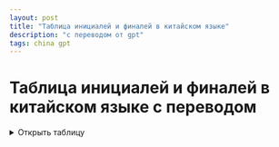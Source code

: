 ```yaml
---
layout: post
title: "Таблица инициалей и финалей в китайском языке"
description: "с переводом от gpt"
tags: china gpt
---
```


# Таблица инициалей и финалей в китайском языке с переводом
<details>
<summary>Открыть таблицу</summary>
| Инициаль + Финаль | 1-й тон              | 2-й тон             | 3-й тон             | 4-й тон            | Перевод                              |
|-------------------|----------------------|---------------------|---------------------|--------------------|--------------------------------------|
| a                 | 啊 (ā) — междометие  | 阿 (á) — восклицание  | 阿 (ǎ) — местоимение | 啊 (à) — удивление | междометие, восклицание, местоимение, удивление |
| ai                | 哀 (āi) — скорбь     | 挨 (ái) — терпеть    | 矮 (ǎi) — низкий     | 爱 (ài) — любовь   | скорбь, терпеть, низкий, любовь      |
| an                | 安 (ān) — спокойствие | 俺 (ǎn) — я (разг.)  | 岸 (àn) — берег      | 暗 (àn) — тёмный   | спокойствие, я (разг.), берег, тёмный |
| ang               | 肮 (āng) — грязный   | 昂 (áng) — возвышаться | -                   | 盎 (àng) — изобилие | грязный, возвышаться, изобилие       |
| ao                | 凹 (āo) — вогнутый   | 熬 (áo) — терпеть    | -                   | 傲 (ào) — гордый   | вогнутый, терпеть, гордый            |
| ba                | 八 (bā) — восемь     | 拔 (bá) — вытаскивать | 把 (bǎ) — держать    | 爸 (bà) — папа     | восемь, вытаскивать, держать, папа   |
| bai               | 白 (bái) — белый     | 百 (bǎi) — сто        | 摆 (bǎi) — расставлять | 败 (bài) — проигрывать | белый, сто, расставлять, проигрывать |
| ban               | 班 (bān) — класс     | 板 (bǎn) — доска      | 半 (bàn) — половина  | -                  | класс, доска, половина               |
| bang              | 帮 (bāng) — помогать | 棒 (bàng) — палка     | 傍 (bàng) — рядом    | -                  | помогать, палка, рядом               |
| bao               | 包 (bāo) — сумка     | 抱 (bào) — обнимать   | 保 (bǎo) — защищать  | 暴 (bào) — насилие | сумка, обнимать, защищать, насилие   |
| bei               | 北 (běi) — север     | 被 (bèi) — одеяло     | 备 (bèi) — подготовить | 杯 (bēi) — стакан | север, одеяло, подготовить, стакан   |
| ben               | 本 (běn) — основа    | 奔 (bēn) — бежать     | 笨 (bèn) — глупый    | -                  | основа, бежать, глупый               |
| beng              | 崩 (bēng) — разваливаться | 甭 (bèng) — не надо | 蹦 (bèng) — прыгать | -                  | разваливаться, не надо, прыгать      |
| bi                | 必 (bì) — необходимо | 鼻 (bí) — нос         | 比 (bǐ) — сравнивать | 避 (bì) — избегать | необходимо, нос, сравнивать, избегать |
| bian              | 边 (biān) — край     | 变 (biàn) — изменять  | 编 (biān) — составлять | 扁 (biǎn) — плоский | край, изменять, составлять, плоский  |
| biao              | 表 (biǎo) — таблица  | 标 (biāo) — знак      | 表 (biǎo) — показывать | -                  | таблица, знак, показывать            |
| bie               | 别 (bié) — другой    | 憋 (biē) — сдерживать | -                   | -                  | другой, сдерживать                   |
| bin               | 宾 (bīn) — гость     | 冰 (bīng) — лёд       | -                   | -                  | гость, лёд                           |
| bing              | 冰 (bīng) — лёд      | 病 (bìng) — болезнь   | 并 (bìng) — вместе   | -                  | лёд, болезнь, вместе                 |
| bo                | 波 (bō) — волна      | 博 (bó) — широкий     | 拨 (bō) — набирать номер | 薄 (báo) — тонкий | волна, широкий, набирать номер, тонкий |
| bu                | 不 (bù) — нет        | 布 (bù) — ткань       | 步 (bù) — шаг        | 捕 (bǔ) — ловить   | нет, ткань, шаг, ловить              |
| ca                | 擦 (cā) — тереть     | -                   | -                   | -                  | тереть                               |
| cai               | 才 (cái) — талант    | 财 (cái) — деньги     | 菜 (cài) — овощи     | 采 (cǎi) — собирать | талант, деньги, овощи, собирать      |
| can               | 参 (cān) — участвовать | 惨 (cǎn) — ужасный   | -                   | -                  | участвовать, ужасный                 |
| cang              | 仓 (cāng) — склад    | 藏 (cáng) — прятать   | -                   | -                  | склад, прятать                       |
| cao               | 草 (cǎo) — трава     | 操 (cāo) — упражняться | 嘈 (cáo) — шум       | -                  | трава, упражняться, шум              |
| ce                | 册 (cè) — книга      | 测 (cè) — измерять    | -                   | -                  | книга, измерять                      |
| cen               | -                    | -                   | -                   | -                  | -                                    |
| ceng              | 层 (céng) — этаж     | -                   | -                   | -                  | этаж                                 |
| cha               | 茶 (chá) — чай       | 插 (chā) — вставлять  | 差 (chā) — плохой    | 叉 (chā) — вилка   | чай, вставлять, плохой, вилка        |
| chai              | 拆 (chāi) — разбирать | 柴 (chái) — дрова    | -                   | -                  | разбирать, дрова                     |
| chan              | 产 (chǎn) — рожать   | 缠 (chán) — запутывать | 馋 (chán) — жадный   | 颤 (chàn) — дрожать | рожать, запутывать, жадный, дрожать  |
| chang             | 长 (cháng) — длинный | 常 (cháng) — частый   | 场 (chǎng) — место   | 唱 (chàng) — петь   | длинный, частый, место, петь         |
| chao              | 超 (chāo) — превосходить | 吵 (chǎo) — шуметь | 朝 (cháo) — утро     | -                  | превосходить, шуметь, утро           |
| che               | 车 (chē) — машина    | 撤 (chè) — убирать    | -                   | -                  | машина, убирать                      |
| chen              | 陈 (chén) — фамилия  | 趁 (chèn) — использовать | 沉 (chén) — погружаться | -                  | фамилия, использовать, погружаться   |
| cheng             | 成 (chéng) — становиться | 称 (chēng) — взвешивать | 诚 (chéng) — честный | 城 (chéng) — город | становиться, взвешивать, честный, город |
| chi               | 吃 (chī) — есть      | 持 (chí) — держать    | 尺 (chǐ) — линейка   | 赤 (chì) — красный  | есть, держать, линейка, красный      |
| chong             | 虫 (chóng) — насекомое | 冲 (chōng) — атаковать | 宠 (chǒng) — баловать | -                  | насекомое, атаковать, баловать       |
| chou              | 丑 (chǒu) — уродливый | 抽 (chōu) — вытаскивать | 愁 (chóu) — грусть   | 臭 (chòu) — вонючий | уродливый, вытаскивать, грусть, вонючий |
| chu               | 出 (chū) — выходить  | 初 (chū) — начало     | 处 (chǔ) — место     | 触 (chù) — касаться | выходить, начало, место, касаться    |
| chuan             | 穿 (chuān) — носить  | 船 (chuán) — лодка    | 串 (chuàn) — связка  | 喘 (chuǎn) — задыхаться | носить, лодка, связка, задыхаться |
| chuang            | 床 (chuáng) — кровать | 窗 (chuāng) — окно    | 闯 (chuǎng) — врываться | 创 (chuàng) — создавать | кровать, окно, врываться, создавать |
| chun              | 春 (chūn) — весна    | 纯 (chún) — чистый    | 蠢 (chǔn) — глупый   | -                  | весна, чистый, глупый               |
| chuo              | 戳 (chuō) — колоть   | -                   | -                   | -                  | колоть                               |
| ci                | 词 (cí) — слово      | 此 (cǐ) — это       | 次 (cì) — следующий | -                  | слово, это, следующий                |
| cong              | 从 (cóng) — следовать | 丛 (cóng) — густой   | 聪 (cōng) — умный   | -                  | следовать, густой, умный             |
| cou               | 凑 (còu) — собирать  | -                   | -                   | -                  | собирать                             |
| cu                | 粗 (cū) — грубый     | -                   | 促 (cù) — торопить  | -                  | грубый, торопить                     |
| cuan              | 窜 (cuàn) — убегать  | -                   | -                   | -                  | убегать                              |
| cui               | 催 (cuī) — торопить  | 脆 (cuì) — хрупкий   | -                   | -                  | торопить, хрупкий                    |
| cun               | 村 (cūn) — деревня   | 存 (cún) — существовать | -                 | -                  | деревня, существовать               |
| cuo               | 错 (cuò) — ошибка    | 措 (cuò) — мера      | -                   | -                  | ошибка, мера                        |
| da                | 大 (dà) — большой    | 达 (dá) — достигать  | 打 (dǎ) — бить      | -                  | большой, достигать, бить             |
| dai               | 代 (dài) — замещать  | 带 (dài) — носить    | 待 (dāi) — ждать    | -                  | замещать, носить, ждать              |
| dan               | 单 (dān) — один      | 但 (dàn) — но        | 胆 (dǎn) — смелость | -                  | один, но, смелость                   |
| dang              | 当 (dāng) — быть     | 党 (dǎng) — партия   | 挡 (dǎng) — преграждать | -                  | быть, партия, преграждать            |
| dao               | 到 (dào) — прибывать | 倒 (dǎo) — падать    | 道 (dào) — путь     | -                  | прибывать, падать, путь              |
| de                | 得 (dé) — получать   | 的 (de) — притяж. частица | 地 (dì) — земля   | -                  | получать, притяж. частица, земля     |
| dei               | 得 (děi) — должен    | -                   | -                   | -                  | должен                               |
| deng              | 灯 (dēng) — лампа    | 等 (děng) — ждать    | 登 (dēng) — взбираться | -                  | лампа, ждать, взбираться             |
| di                | 地 (dì) — земля      | 第 (dì) — первый     | 底 (dǐ) — основа    | -                  | земля, первый, основа                |
| diao              | 掉 (diào) — падать   | 钓 (diào) — рыбачить | 吊 (diào) — висеть  | -                  | падать, рыбачить, висеть             |
| die               | 跌 (diē) — падать    | 叠 (dié) — складывать | -                   | -                  | падать, складывать                   |
| ding              | 钉 (dīng) — гвоздь   | 订 (dìng) — заказывать | 顶 (dǐng) — вершина  | -                  | гвоздь, заказывать, вершина          |
| dong              | 冬 (dōng) — зима     | 动 (dòng) — двигаться | 洞 (dòng) — пещера  | -                  | зима, двигаться, пещера              |
| dou               | 斗 (dòu) — бороться  | 豆 (dòu) — бобы      | 都 (dōu) — все      | -                  | бороться, бобы, все                  |
| du                | 读 (dú) — читать     | 毒 (dú) — яд         | 堵 (dǔ) — блокировать | -                  | читать, яд, блокировать              |
| duan              | 端 (duān) — конец    | 短 (duǎn) — короткий  | -                   | -                  | конец, короткий                     |
| dui               | 对 (duì) — правильный | 队 (duì) — команда   | 堆 (duī) — куча     | -                  | правильный, команда, куча            |
| dun               | 顿 (dùn) — пауза     | 盾 (dùn) — щит        | -                   | -                  | пауза, щит                          |
| duo               | 多 (duō) — много     | 躲 (duǒ) — прятаться  | 夺 (duó) — захватывать | -                  | много, прятаться, захватывать        |
| e                 | 饿 (è) — голод       | 恶 (è) — зло          | 鹅 (é) — гусь        | -                  | голод, зло, гусь                     |
| en                | 恩 (ēn) — благодарность | -                  | -                   | -                  | благодарность                       |
| er                | 耳 (ěr) — ухо        | 儿 (ér) — ребенок     | 二 (èr) — два        | -                  | ухо, ребенок, два                   |
| fa                | 发 (fā) — отправлять | 法 (fǎ) — закон       | 罚 (fá) — штрафовать | -                  | отправлять, закон, штрафовать        |
| fan               | 饭 (fàn) — еда       | 反 (fǎn) — против      | 凡 (fán) — обычный   | 翻 (fān) — переворачивать | еда, против, обычный, переворачивать |
| fang              | 放 (fàng) — отпускать | 房 (fáng) — дом       | 防 (fáng) — защищать | -                  | отпускать, дом, защищать             |
| fei               | 飞 (fēi) — летать     | 非 (fēi) — отрицание  | 肥 (féi) — жирный   | 费 (fèi) — расход  | летать, отрицание, жирный, расход    |
| fen               | 分 (fēn) — разделять  | 粉 (fěn) — порошок    | 愤 (fèn) — гнев      | 纷 (fēn) — смешивать | разделять, порошок, гнев, смешивать  |
| feng              | 风 (fēng) — ветер     | 丰 (fēng) — богатый    | 凤 (fèng) — феникс   | 逢 (féng) — встречать | ветер, богатый, феникс, встречать    |
| fo                | 佛 (fó) — Будда      | -                    | -                   | -                   | Будда                               |
| fou               | 否 (fǒu) — отрицание  | -                    | -                   | -                   | отрицание                           |
| fu                | 夫 (fū) — мужчина    | 福 (fú) — счастье      | 服 (fú) — одежда     | 复 (fù) — возвращаться | мужчина, счастье, одежда, возвращаться |
| gai               | 该 (gāi) — должен    | 改 (gǎi) — изменять    | 盖 (gài) — крыша     | -                   | должен, изменять, крыша             |
| gan               | 干 (gān) — сухой     | 甘 (gān) — сладкий     | 感 (gǎn) — чувствовать | 赶 (gǎn) — торопиться | сухой, сладкий, чувствовать, торопиться |
| gang              | 刚 (gāng) — только    | 港 (gǎng) — гавань     | -                   | 钢 (gāng) — сталь     | только, гавань, сталь               |
| gao               | 高 (gāo) — высокий    | 告 (gào) — сообщать    | 搞 (gǎo) — заниматься | -                   | высокий, сообщать, заниматься       |
| ge                | 哥 (gē) — брат        | 个 (gè) — единица      | 各 (gè) — каждый     | 歌 (gē) — песня       | брат, единица, каждый, песня        |
| gei               | 给 (gěi) — давать     | -                    | -                   | -                   | давать                              |
| gen               | 根 (gēn) — корень     | 跟 (gēn) — следовать   | -                   | -                   | корень, следовать                   |
| geng              | 更 (gēng) — ещё       | 更 (gèng) — больше     | 耕 (gēng) — пахать   | -                   | ещё, больше, пахать                 |
| gong              | 工 (gōng) — работа    | 公 (gōng) — общественный | 功 (gōng) — заслуга  | 供 (gòng) — предлагать | работа, общественный, заслуга, предлагать |
| gou               | 狗 (gǒu) — собака     | 够 (gòu) — достаточно  | -                   | -                   | собака, достаточно                  |
| gu                | 古 (gǔ) — древний     | 鼓 (gǔ) — барабан       | 故 (gù) — причина    | 股 (gǔ) — бедро       | древний, барабан, причина, бедро    |
| gua               | 挂 (guà) — вешать     | 刮 (guā) — скрести     | -                   | -                   | вешать, скрести                     |
| guai              | 怪 (guài) — странный  | 拐 (guǎi) — поворачивать | -                   | -                   | странный, поворачивать              |
| guan              | 关 (guān) — закрывать | 管 (guǎn) — управлять  | 观 (guān) — наблюдать | 官 (guān) — чиновник  | закрывать, управлять, наблюдать     |
| guang             | 光 (guāng) — свет     | 广 (guǎng) — широкий   | -                   | -                   | свет, широкий                       |
| gui               | 鬼 (guǐ) — призрак    | 贵 (guì) — дорогой     | 归 (guī) — возвращаться | -                   | призрак, дорогой, возвращаться      |
| guo               | 国 (guó) — страна     | 果 (guǒ) — фрукт       | 过 (guò) — проходить | 锅 (guō) — кастрюля   | страна, фрукт, проходить, кастрюля  |
| ha                | 哈 (hā) — смеяться    | -                   | -                   | -                  | смеяться                             |
| hai               | 海 (hǎi) — море       | 害 (hài) — вред      | 还 (hái) — ещё       | -                  | море, вред, ещё                      |
| han               | 汉 (hàn) — китайский  | 寒 (hán) — холодный   | 汗 (hàn) — пот        | 喊 (hǎn) — кричать   | китайский, холодный, пот, кричать    |
| hang              | 行 (háng) — линия     | 航 (háng) — плавать   | -                   | 杭 (háng) — Ханчжоу  | линия, плавать, Ханчжоу              |
| hao               | 好 (hǎo) — хороший    | 号 (hào) — номер      | 耗 (hào) — тратить    | -                  | хороший, номер, тратить              |
| he                | 和 (hé) — и           | 河 (hé) — река        | 合 (hé) — соединять   | 喝 (hē) — пить       | и, река, соединять, пить             |
| hei               | 黑 (hēi) — чёрный     | -                   | -                   | -                  | чёрный                               |
| hen               | 很 (hěn) — очень      | 恨 (hèn) — ненавидеть | -                   | -                  | очень, ненавидеть                    |
| heng              | 横 (héng) — горизонтальный | 恒 (héng) — постоянный | -               | -                  | горизонтальный, постоянный           |
| hong              | 红 (hóng) — красный   | 洪 (hóng) — наводнение | -                   | -                  | красный, наводнение                  |
| hou               | 后 (hòu) — после      | 猴 (hóu) — обезьяна    | 厚 (hòu) — толстый    | 喉 (hóu) — горло      | после, обезьяна, толстый, горло      |
| hu                | 胡 (hú) — чужеземец   | 虎 (hǔ) — тигр         | 互 (hù) — взаимный    | 户 (hù) — семья       | чужеземец, тигр, взаимный, семья     |
| hua               | 花 (huā) — цветок     | 画 (huà) — рисовать    | 划 (huà) — чертить    | 化 (huà) — изменяться | цветок, рисовать, чертить, изменяться |
| huai              | 坏 (huài) — плохой    | 怀 (huái) — держать     | -                   | -                  | плохой, держать                     |
| huan              | 欢 (huān) — радость   | 环 (huán) — кольцо      | 换 (huàn) — менять    | 患 (huàn) — страдать   | радость, кольцо, менять, страдать    |
| huang             | 黄 (huáng) — жёлтый   | 皇 (huáng) — император  | 慌 (huāng) — паника   | 荒 (huāng) — дикий     | жёлтый, император, паника, дикий     |
| hui               | 回 (huí) — возвращаться | 灰 (huī) — пепел      | 会 (huì) — встреча    | 汇 (huì) — объединять  | возвращаться, пепел, встреча, объединять |
| hun               | 混 (hùn) — смешивать   | 魂 (hún) — душа         | 浑 (hún) — грязный    | 婚 (hūn) — брак        | смешивать, душа, грязный, брак       |
| huo               | 火 (huǒ) — огонь      | 货 (huò) — товар        | 或 (huò) — или        | 祸 (huò) — беда        | огонь, товар, или, беда             |
| ji                | 机 (jī) — машина      | 集 (jí) — собирать      | 几 (jǐ) — сколько     | 记 (jì) — помнить      | машина, собирать, сколько, помнить   |
| jia               | 家 (jiā) — семья      | 假 (jiǎ) — ложный      | 加 (jiā) — добавлять   | 嫁 (jià) — выходить замуж | семья, ложный, добавлять, выходить замуж |
| jian              | 见 (jiàn) — видеть    | 间 (jiān) — между      | 减 (jiǎn) — уменьшать  | 剑 (jiàn) — меч         | видеть, между, уменьшать, меч        |
| jiang             | 将 (jiāng) — будущий  | 讲 (jiǎng) — говорить  | 降 (jiàng) — снижаться | 江 (jiāng) — река      | будущий, говорить, снижаться, река   |
| jiao              | 叫 (jiào) — кричать   | 脚 (jiǎo) — нога       | 角 (jiǎo) — угол      | 教 (jiào) — учить      | кричать, нога, угол, учить           |
| jie               | 接 (jiē) — получать   | 解 (jiě) — решать      | 借 (jiè) — одалживать | 节 (jié) — праздник    | получать, решать, одалживать, праздник |
| jin               | 今 (jīn) — сегодня    | 进 (jìn) — входить     | 紧 (jǐn) — тесный     | 金 (jīn) — золото       | сегодня, входить, тесный, золото     |
| jing              | 京 (jīng) — столица   | 精 (jīng) — сущность   | 景 (jǐng) — вид       | 经 (jīng) — проходить  | столица, сущность, вид, проходить    |
| jiu               | 九 (jiǔ) — девять     | 酒 (jiǔ) — алкоголь    | 久 (jiǔ) — долго      | 救 (jiù) — спасать      | девять, алкоголь, долго, спасать     |
| ju                | 局 (jú) — бюро        | 举 (jǔ) — поднимать    | 巨 (jù) — огромный    | 句 (jù) — предложение   | бюро, поднимать, огромный, предложение |
| juan              | 卷 (juǎn) — свиток    | 捐 (juān) — жертвовать | -                   | -                  | свиток, жертвовать                  |
| jue               | 觉 (jué) — чувствовать | 决 (jué) — решать      | 绝 (jué) — прерывать  | 掘 (jué) — копать       | чувствовать, решать, прерывать, копать |
| jun               | 军 (jūn) — армия      | 均 (jūn) — равный      | 俊 (jùn) — красивый   | 君 (jūn) — правитель    | армия, равный, красивый, правитель  |
| ka                | 卡 (kǎ) — карта       | 咖 (kā) — кофе         | -                   | -                  | карта, кофе                        |
| kai               | 开 (kāi) — открывать  | 凯 (kǎi) — триумф      | -                   | -                  | открывать, триумф                   |
| kan               | 看 (kàn) — смотреть   | 砍 (kǎn) — рубить      | -                   | -                  | смотреть, рубить                    |
| kang              | 康 (kāng) — здоровье  | 抗 (kàng) — сопротивляться | -               | -                  | здоровье, сопротивляться            |
| kao               | 考 (kǎo) — экзамен    | 烤 (kǎo) — жарить      | -                   | -                  | экзамен, жарить                     |
| ke                | 科 (kē) — наука       | 可 (kě) — можно        | 渴 (kě) — жаждать     | 客 (kè) — гость        | наука, можно, жаждать, гость        |
| ken               | 肯 (kěn) — соглашаться | 恳 (kěn) — искренний   | -                   | -                  | соглашаться, искренний              |
| keng              | 坑 (kēng) — яма       | -                   | -                   | -                  | яма                                 |
| kong              | 空 (kōng) — пустота   | 控 (kòng) — контролировать | -               | -                  | пустота, контролировать             |
| kou               | 口 (kǒu) — рот        | 扣 (kòu) —扣           | -                   | -                  | рот,扣                               |
| ku                | 哭 (kū) — плакать     | 苦 (kǔ) — горький      | 库 (kù) — склад       | -                  | плакать, горький, склад             |
| kua               | 跨 (kuà) — пересекать | 夸 (kuā) — хвалить      | -                   | -                  | пересекать, хвалить                 |
| kuai              | 快 (kuài) — быстрый   | 块 (kuài) — кусок       | -                   | -                  | быстрый, кусок                      |
| kuan              | 宽 (kuān) — широкий   | -                   | -                   | -                  | широкий                             |
| kuang             | 狂 (kuáng) — бешеный  | 框 (kuàng) — рамка      | -                   | -                  | бешеный, рамка                      |
| kui               | 亏 (kuī) — терпеть убытки | 奎 (kuí) — звёздное созвездие | -             | -                  | терпеть убытки, звёздное созвездие  |
| kun               | 困 (kùn) — сонный     | 捆 (kǔn) — связывать    | -                   | -                  | сонный, связывать                   |
| kuo               | 扩 (kuò) — расширять  | -                   | -                   | -                  | расширять                           |
| la                | 拉 (lā) — тянуть     | 辣 (là) — острый     | -                   | -                  | тянуть, острый                       |
| lai               | 来 (lái) — приходить | -                   | -                   | -                  | приходить                            |
| lan               | 蓝 (lán) — синий     | 烂 (làn) — гнилой    | -                   | -                  | синий, гнилой                        |
| lang              | 浪 (làng) — волна    | -                   | -                   | -                  | волна                                |
| lao               | 老 (lǎo) — старый    | 牢 (láo) — тюрьма    | -                   | -                  | старый, тюрьма                       |
| le                | 乐 (lè) — радость    | -                   | -                   | -                  | радость                              |
| lei               | 雷 (léi) — гром      | 泪 (lèi) — слеза     | 累 (lèi) — усталость | -                  | гром, слеза, усталость               |
| leng              | 冷 (lěng) — холодный | -                   | -                   | -                  | холодный                             |
| li                | 力 (lì) — сила       | 里 (lǐ) — внутри     | 离 (lí) — уходить    | -                  | сила, внутри, уходить                |
| lian              | 连 (lián) — соединять| 脸 (liǎn) — лицо     | 联 (lián) — объединять| -                 | соединять, лицо, объединять          |
| liang             | 亮 (liàng) — светлый | 两 (liǎng) — два     | 良 (liáng) — хороший | -                  | светлый, два, хороший                |
| liao              | 聊 (liáo) — беседовать | 料 (liào) — материал | 疗 (liáo) — лечить  | -                  | беседовать, материал, лечить         |
| lie               | 烈 (liè) — жаркий    | -                   | -                   | -                  | жаркий                               |
| lin               | 林 (lín) — лес       | -                   | -                   | -                  | лес                                  |
| ling              | 令 (lìng) — приказ   | 灵 (líng) — дух      | 领 (lǐng) — вести    | -                  | приказ, дух, вести                   |
| liu               | 六 (liù) — шесть     | 留 (liú) — оставлять | 流 (liú) — течь      | -                  | шесть, оставлять, течь               |
| long              | 龙 (lóng) — дракон   | -                   | -                   | -                  | дракон                               |
| lou               | 楼 (lóu) — здание    | 漏 (lòu) — утекать   | -                   | -                  | здание, утекать                      |
| lu                | 路 (lù) — дорога     | 露 (lù) — показывать | 录 (lù) — записывать | -                  | дорога, показывать, записывать       |
| lv                | 绿 (lǜ) — зелёный    | 律 (lǜ) — закон      | -                   | -                  | зелёный, закон                       |
| ma                | 妈 (mā) — мама       | 麻 (má) — конопля    | 马 (mǎ) — лошадь     | 骂 (mà) — ругать   | мама, конопля, лошадь, ругать        |
| mai               | 买 (mǎi) — покупать  | 卖 (mài) — продавать | -                   | -                  | покупать, продавать                  |
| man               | 慢 (màn) — медленный | 满 (mǎn) — полный    | -                   | -                  | медленный, полный                    |
| mang              | 忙 (máng) — занятой  | -                   | -                   | -                  | занятой                              |
| mao               | 猫 (māo) — кошка     | 毛 (máo) — шерсть    | -                   | -                  | кошка, шерсть                        |
| me                | 什么 (shénme) — что | -                   | -                   | -                  | что                                  |
| mei               | 没 (méi) — нет       | 美 (měi) — красивый  | -                   | -                  | нет, красивый                        |
| men               | 门 (mén) — дверь     | 闷 (mēn) — душный    | -                   | -                  | дверь, душный                        |
| meng              | 梦 (mèng) — сон      | 猛 (měng) — свирепый | 盟 (méng) — союз     | -                  | сон, свирепый, союз                  |
| mi                | 米 (mǐ) — рис        | 迷 (mí) — теряться   | 密 (mì) — плотный    | -                  | рис, теряться, плотный               |
| mian              | 面 (miàn) — лицо     | 棉 (mián) — хлопок   | -                   | -                  | лицо, хлопок                        |
| miao              | 秒 (miǎo) — секунда  | 妙 (miào) — замечательный | -               | -                  | секунда, замечательный               |
| mie               | 灭 (miè) — уничтожать| -                   | -                   | -                  | уничтожать                           |
| min               | 民 (mín) — народ     | -                   | -                   | -                  | народ                                |
| ming              | 明 (míng) — светлый  | 名 (míng) — имя       | 命 (mìng) — судьба   | -                  | светлый, имя, судьба                 |
| mo                | 莫 (mò) — не надо    | 模 (mó) — модель     | -                   | -                  | не надо, модель                      |
| mou               | 某 (mǒu) — кто-то    | -                   | -                   | -                  | кто-то                               |
| mu                | 母 (mǔ) — мать       | 木 (mù) — дерево     | -                   | -                  | мать, дерево                         |
| na                | 拿 (ná) — брать      | 哪 (nǎ) — который    | -                   | -                  | брать, который                       |
| nai               | 奶 (nǎi) — молоко    | 耐 (nài) — терпеть   | -                   | -                  | молоко, терпеть                      |
| nan               | 男 (nán) — мужчина   | 难 (nán) — трудный   | -                   | -                  | мужчина, трудный                     |
| nang              | 囊 (náng) — мешок    | -                   | -                   | -                  | мешок                                |
| nao               | 脑 (nǎo) — мозг      | 闹 (nào) — шуметь    | -                   | -                  | мозг, шуметь                         |
| ne                | 呢 (ne) — частица    | -                   | -                   | -                  | частица                              |
| nei               | 内 (nèi) — внутри    | -                   | -                   | -                  | внутри                               |
| neng              | 能 (néng) — мочь     | -                   | -                   | -                  | мочь                                 |
| ni                | 你 (nǐ) — ты         | 尼 (ní) — монахиня   | -                   | -                  | ты, монахиня                         |
| nian              | 年 (nián) — год      | 念 (niàn) — помнить  | -                   | -                  | год, помнить                         |
| niang             | 娘 (niáng) — мать    | -                   | -                   | -                  | мать                                 |
| niao              | 鸟 (niǎo) — птица    | -                   | -                   | 尿 (niào) — моча   | птица, моча                          |
| nie               | 捏 (niē) — щипать    | -                   | -                   | -                  | щипать                               |
| nin               | 您 (nín) — вы        | -                   | -                   | -                  | вы                                   |
| ning              | 宁 (níng) — мир      | 凝 (níng) — замораживаться | -               | -                  | мир, замораживаться                  |
| niu               | 牛 (niú) — корова    | -                   | -                   | -                  | корова                               |
| nong              | 弄 (nòng) — делать   | 浓 (nóng) — густой   | -                   | -                  | делать, густой                       |
| nu                | 怒 (nù) — гнев        | 努 (nǔ) — стараться  | -                   | -                  | гнев, стараться                      |
| nv                | 女 (nǚ) — женщина    | -                   | -                   | -                  | женщина                              |
| nuo               | 挪 (nuó) — перемещать | -                   | -                   | -                  | перемещать                           |
| o                 | 哦 (ò) — о!           | -                   | -                   | -                  | о!                                   |
| ou                | 偶 (ǒu) — случайно    | 欧 (ōu) — Европа      | -                   | -                  | случайно, Европа                     |
| pa                | 怕 (pà) — бояться     | 啪 (pā) — звук хлопка | -                   | -                  | бояться, звук хлопка                 |
| pai               | 拍 (pāi) — ударять    | 排 (pái) — упорядочивать | -               | -                  | ударять, упорядочивать               |
| pan               | 盘 (pán) — тарелка    | 判 (pàn) — судить     | -                   | -                  | тарелка, судить                      |
| pang              | 旁 (páng) — рядом     | 胖 (pàng) — толстый   | -                   | -                  | рядом, толстый                       |
| pao               | 跑 (pǎo) — бегать     | 泡 (pào) — пузырь     | 炮 (pào) — пушка     | -                  | бегать, пузырь, пушка                |
| pei               | 配 (pèi) — соответствовать  | 赔 (péi) — компенсировать | 培 (péi) — выращивать | -                  | соответствовать, компенсировать, выращивать |
| pen               | 喷 (pēn) — брызгать     | -                   | -                   | -                  | брызгать                             |
| peng              | 朋 (péng) — друг      | 碰 (pèng) — сталкиваться | 蓬 (péng) — пышный    | -                  | друг, сталкиваться, пышный           |
| pi                | 皮 (pí) — кожа        | 啤 (pí) — пиво       | 疲 (pí) — усталый    | 批 (pī) — критиковать | кожа, пиво, усталый, критиковать    |
| pian              | 片 (piàn) — кусок     | 偏 (piān) — склоняться | 骗 (piàn) — обманывать | -                  | кусок, склоняться, обманывать        |
| piao              | 票 (piào) — билет     | 漂 (piāo) — плавать  | 漂 (piǎo) — бледный  | -                  | билет, плавать, бледный              |
| pie               | 撇 (piě) — отбрасывать | -                   | -                   | -                  | отбрасывать                          |
| pin               | 品 (pǐn) — продукт    | 拼 (pīn) — складывать | -                   | -                  | продукт, складывать                  |
| ping              | 平 (píng) — ровный    | 评 (píng) — оценивать | 凭 (píng) — опираться | -                  | ровный, оценивать, опираться         |
| po                | 破 (pò) — разрушать   | 泼 (pō) — выплескивать | 婆 (pó) — старуха    | -                  | разрушать, выплескивать, старуха     |
| pou               | -                    | -                   | -                   | 剖 (pōu) — вскрывать | вскрывать                            |
| pu                | 普 (pǔ) — общий       | 铺 (pù) — постель     | 葡 (pú) — виноград   | -                  | общий, постель, виноград             |
| qi                | 七 (qī) — семь        | 其 (qí) — его        | 起 (qǐ) — вставать   | 气 (qì) — воздух    | семь, его, вставать, воздух          |
| qia               | 恰 (qià) — как раз    | 掐 (qiā) — сжимать   | -                   | -                  | как раз, сжимать                     |
| qian              | 千 (qiān) — тысяча    | 前 (qián) — перед    | 钱 (qián) — деньги   | 欠 (qiàn) — задолжать | тысяча, перед, деньги, задолжать     |
| qiang             | 枪 (qiāng) — пистолет | 墙 (qiáng) — стена   | 强 (qiǎng) — сильный | -                  | пистолет, стена, сильный             |
| qiao              | 桥 (qiáo) — мост      | 巧 (qiǎo) — хитрый   | 乔 (qiáo) — ложный   | -                  | мост, хитрый, ложный                 |
| qie               | 切 (qiē) — резать     | 且 (qiě) — и         | -                   | -                  | резать, и                            |
| qin               | 亲 (qīn) — родитель   | 勤 (qín) — усердный   | 琴 (qín) — музыкальный инструмент | - | родитель, усердный, музыкальный инструмент |
| qing              | 青 (qīng) — синий     | 情 (qíng) — чувство  | 清 (qīng) — чистый   | 请 (qǐng) — просить | синий, чувство, чистый, просить      |
| qiong             | 穷 (qióng) — бедный   | -                   | -                   | -                  | бедный                               |
| qiu               | 秋 (qiū) — осень      | 求 (qiú) — просить   | 球 (qiú) — мяч       | -                  | осень, просить, мяч                 |
| qu                | 去 (qù) — уходить     | 曲 (qǔ) — музыка     | 区 (qū) — район      | -                  | уходить, музыка, район               |
| quan              | 全 (quán) — полный    | 拳 (quán) — кулак    | -                   | -                  | полный, кулак                        |
| que               | 缺 (quē) — не хватать | 却 (què) — однако    | -                   | -                  | не хватать, однако                   |
| qun               | 群 (qún) — группа     | -                   | -                   | -                  | группа                               |
| ran               | 然 (rán) — так       | -                   | -                   | -                  | так                                  |
| rang              | 让 (ràng) — позволять | 嚷 (rǎng) — кричать  | -                   | -                  | позволять, кричать                   |
| rao               | 绕 (rào) — окружать   | 扰 (rǎo) — тревожить | -                   | -                  | окружать, тревожить                  |
| re                | 热 (rè) — горячий     | -                   | -                   | -                  | горячий                              |
| ren               | 人 (rén) — человек    | 任 (rèn) — назначать | 忍 (rěn) — терпеть   | -                  | человек, назначать, терпеть          |
| reng              | 扔 (rēng) — бросать   | -                   | -                   | -                  | бросать                              |
| ri                | 日 (rì) — солнце      | -                   | -                   | -                  | солнце                              |
| rong              | 容 (róng) — позволять | 荣 (róng) — слава    | 融 (róng) — плавиться | -                  | позволять, слава, плавиться          |
| rou               | 肉 (ròu) — мясо       | 柔 (róu) — мягкий    | -                   | -                  | мясо, мягкий                         |
| ru                | 如 (rú) — как        | 入 (rù) — входить    | -                   | -                  | как, входить                         |
| rui               | 瑞 (ruì) — благоприятный знак | 锐 (ruì) — острый | -               | -                  | благоприятный знак, острый           |
| run               | 润 (rùn) — увлажнять  | -                   | -                   | -                  | увлажнять                            |
| ruo               | 弱 (ruò) — слабый     | 若 (ruò) — если      | -                   | -                  | слабый, если                         |
| sa                | 撒 (sā) — рассеивать  | -                   | 洒 (sǎ) — поливать  | -                  | рассеивать, поливать                 |
| sai               | 赛 (sài) — состязание | -                   | -                   | -                  | состязание                           |
| san               | 三 (sān) — три        | 伞 (sǎn) — зонт      | -                   | 散 (sàn) — рассеивать | три, зонт, рассеивать              |
| sang              | 丧 (sāng) — траур     | 嗓 (sǎng) — горло    | -                   | -                  | траур, горло                         |
| sao               | 扫 (sǎo) — подметать  | 嫂 (sǎo) — невестка  | -                   | -                  | подметать, невестка                  |
| se                | 色 (sè) — цвет        | -                   | -                   | -                  | цвет                                 |
| sen               | 森 (sēn) — лес        | -                   | -                   | -                  | лес                                  |
| seng              | 僧 (sēng) — монах     | -                   | -                   | -                  | монах                                |
| sha               | 沙 (shā) — песок      | 傻 (shǎ) — глупый    | 杀 (shā) — убивать  | -                  | песок, глупый, убивать               |
| shai              | 晒 (shài) — сушить    | 筛 (shāi) — просеивать | -                 | -                  | сушить, просеивать                   |
| shan              | 山 (shān) — гора      | 闪 (shǎn) — сверкать | 善 (shàn) — добрый   | -                  | гора, сверкать, добрый               |
| shang             | 上 (shàng) — наверх   | 商 (shāng) — бизнес  | 伤 (shāng) — рана   | -                  | наверх, бизнес, рана                 |
| shao              | 少 (shǎo) — мало      | 烧 (shāo) — гореть   | 稍 (shāo) — слегка  | -                  | мало, гореть, слегка                 |
| she               | 社 (shè) — общество   | 设 (shè) — устанавливать | 舍 (shě) — отказываться | 射 (shè) — стрелять | общество, устанавливать, отказываться, стрелять |
| shen              | 身 (shēn) — тело      | 深 (shēn) — глубокий | 神 (shén) — бог      | -                  | тело, глубокий, бог                  |
| sheng             | 生 (shēng) — рождаться | 声 (shēng) — звук   | 省 (shěng) — экономить | 胜 (shèng) — победа | рождаться, звук, экономить, победа  |
| shi               | 是 (shì) — быть      | 十 (shí) — десять    | 使 (shǐ) — использовать | 事 (shì) — дело    | быть, десять, использовать, дело     |
| shou              | 手 (shǒu) — рука      | 受 (shòu) — получать | 瘦 (shòu) — худой   | -                  | рука, получать, худой               |
| shu               | 书 (shū) — книга      | 输 (shū) — проигрывать | 树 (shù) — дерево  | 属 (shǔ) — принадлежать | книга, проигрывать, дерево, принадлежать |
| shua              | 刷 (shuā) — чистить   | -                   | -                   | -                  | чистить                              |
| shuai             | 帅 (shuài) — красивый | 摔 (shuāi) — падать  | -                   | -                  | красивый, падать                     |
| shuan             | 拴 (shuān) — привязывать | -                 | -                   | -                  | привязывать                          |
| shuang            | 双 (shuāng) — пара    | 霜 (shuāng) — иней   | -                   | -                  | пара, иней                           |
| shui              | 水 (shuǐ) — вода      | 睡 (shuì) — спать    | -                   | -                  | вода, спать                         |
| shun              | 顺 (shùn) — следовать | -                   | -                   | -                  | следовать                            |
| shuo              | 说 (shuō) — говорить  | -                   | -                   | -                  | говорить                             |
| si                | 四 (sì) — четыре      | 死 (sǐ) — смерть     | 思 (sī) — думать    | -                  | четыре, смерть, думать               |
| song              | 送 (sòng) — отправлять | 松 (sōng) — рыхлый  | -                   | -                  | отправлять, рыхлый                   |
| sou               | 搜 (sōu) — искать     | -                   | -                   | -                  | искать                               |
| su                | 速 (sù) — быстрый     | 素 (sù) — простой    | 苏 (sū) — пробуждаться | -                  | быстрый, простой, пробуждаться       |
| suan              | 算 (suàn) — считать   | 酸 (suān) — кислый   | -                   | -                  | считать, кислый                      |
| sui               | 岁 (suì) — год        | 随 (suí) — следовать | 碎 (suì) — ломаться | -                  | год, следовать, ломаться             |
| sun               | 孙 (sūn) — внук       | 损 (sǔn) — наносить ущерб | -               | -                  | внук, наносить ущерб                |
| suo               | 所 (suǒ) — место      | 锁 (suǒ) — замок     | 缩 (suō) — сокращать | -                  | место, замок, сокращать              |
| ta                | 他 (tā) — он         | 塔 (tǎ) — башня      | 踏 (tà) — наступать  | -                  | он, башня, наступать                 |
| tai               | 太 (tài) — слишком   | 台 (tái) — платформа | 抬 (tái) — поднимать | 态 (tài) — состояние | слишком, платформа, поднимать, состояние |
| tan               | 谈 (tán) — беседовать | 坦 (tǎn) — откровенный | 探 (tàn) — исследовать | -                  | беседовать, откровенный, исследовать |
| tang              | 汤 (tāng) — суп      | 糖 (táng) — сахар    | 躺 (tǎng) — лежать   | 趟 (tàng) — путешествие | суп, сахар, лежать, путешествие   |
| tao               | 逃 (táo) — убегать   | 桃 (táo) — персик    | 套 (tào) — комплект  | -                  | убегать, персик, комплект            |
| te                | 特 (tè) — особенный  | -                   | -                   | -                  | особенный                            |
| teng              | 疼 (téng) — боль     | -                   | -                   | -                  | боль                                 |
| ti                | 体 (tǐ) — тело       | 提 (tí) — поднимать  | 替 (tì) — заменять   | -                  | тело, поднимать, заменять            |
| tian              | 天 (tiān) — небо     | 田 (tián) — поле     | 填 (tián) — заполнять | -                  | небо, поле, заполнять                |
| tiao              | 条 (tiáo) — полоска  | 跳 (tiào) — прыгать  | 调 (tiáo) — регулировать | -                  | полоска, прыгать, регулировать      |
| tie               | 铁 (tiě) — железо    | -                   | 贴 (tiē) — приклеивать | -                  | железо, приклеивать                 |
| ting              | 听 (tīng) — слушать  | 庭 (tíng) — двор     | 停 (tíng) — останавливать | -                  | слушать, двор, останавливать        |
| tong              | 通 (tōng) — проходить | 同 (tóng) — одинаковый | 痛 (tòng) — боль    | -                  | проходить, одинаковый, боль          |
| tou               | 头 (tóu) — голова    | 投 (tóu) — бросать   | 偷 (tōu) — красть    | -                  | голова, бросать, красть              |
| tu                | 图 (tú) — картина    | 土 (tǔ) — земля      | 兔 (tù) — заяц       | -                  | картина, земля, заяц                 |
| tuan              | 团 (tuán) — группа   | -                   | -                   | -                  | группа                               |
| tui               | 推 (tuī) — толкать   | 退 (tuì) — отступать | 腿 (tuǐ) — нога      | -                  | толкать, отступать, нога             |
| tun               | 吞 (tūn) — глотать   | 囤 (tún) — накапливать | -                  | -                  | глотать, накапливать                |
| tuo               | 拖 (tuō) — тянуть    | 脱 (tuō) — снимать   | 托 (tuō) — поддерживать | -                  | тянуть, снимать, поддерживать        |
| wa                | 瓦 (wǎ) — черепица   | 挖 (wā) — копать     | 哇 (wā) — междометие | -                  | черепица, копать, междометие         |
| wai               | 外 (wài) — внешний   | 歪 (wāi) — кривой    | -                   | -                  | внешний, кривой                      |
| wan               | 完 (wán) — закончить | 玩 (wán) — играть    | 晚 (wǎn) — поздний   | 万 (wàn) — десять тысяч | закончить, играть, поздний, десять тысяч |
| wang              | 王 (wáng) — король   | 网 (wǎng) — сеть     | 忘 (wàng) — забывать | -                  | король, сеть, забывать               |
| wei               | 位 (wèi) — позиция   | 为 (wèi) — для       | 未 (wèi) — ещё не    | 危 (wēi) — опасный   | позиция, для, ещё не, опасный        |
| wen               | 问 (wèn) — спрашивать | 温 (wēn) — тёплый   | 文 (wén) — культура  | -                  | спрашивать, тёплый, культура         |
| weng              | 翁 (wēng) — старик   | -                   | -                   | -                  | старик                               |
| wo                | 我 (wǒ) — я         | 握 (wò) — держать    | 窝 (wō) — гнездо     | -                  | я, держать, гнездо                   |
| wu                | 无 (wú) — нет        | 五 (wǔ) — пять       | 误 (wù) — ошибка     | 舞 (wǔ) — танец     | нет, пять, ошибка, танец             |
| xi                | 西 (xī) — запад      | 喜 (xǐ) — радость    | 吸 (xī) — вдыхать    | 系 (xì) — связь     | запад, радость, вдыхать, связь       |
| xia               | 下 (xià) — вниз      | 夏 (xià) — лето      | 吓 (xià) — пугать    | 霞 (xiá) — закат    | вниз, лето, пугать, закат            |
| xian              | 先 (xiān) — первый   | 显 (xiǎn) — проявлять | 险 (xiǎn) — опасный  | 现 (xiàn) — настоящий | первый, проявлять, опасный, настоящий |
| xiang             | 想 (xiǎng) — думать  | 相 (xiāng) — взаимный | 乡 (xiāng) — деревня | 像 (xiàng) — похожий  | думать, взаимный, деревня, похожий   |
| xiao              | 小 (xiǎo) — маленький | 笑 (xiào) — смеяться | 消 (xiāo) — исчезать | 校 (xiào) — школа   | маленький, смеяться, исчезать, школа |
| xie               | 写 (xiě) — писать    | 谢 (xiè) — благодарить | 鞋 (xié) — обувь    | 血 (xiě) — кровь    | писать, благодарить, обувь, кровь    |
| xin               | 新 (xīn) — новый     | 心 (xīn) — сердце    | 信 (xìn) — доверие   | -                  | новый, сердце, доверие               |
| xing              | 星 (xīng) — звезда   | 兴 (xìng) — интерес  | 形 (xíng) — форма    | 行 (xíng) — идти    | звезда, интерес, форма, идти         |
| xiong             | 熊 (xióng) — медведь | 兄 (xiōng) — брат    | 凶 (xiōng) — жестокий | -                  | медведь, брат, жестокий              |
| xiu               | 修 (xiū) — чинить    | 休 (xiū) — отдыхать  | 秀 (xiù) — прекрасный | -                  | чинить, отдыхать, прекрасный         |
| xu                | 许 (xǔ) — разрешать  | 虚 (xū) — пустой     | 需 (xū) — нуждаться | 序 (xù) — порядок   | разрешать, пустой, нуждаться, порядок |
| xuan              | 选 (xuǎn) — выбирать | 宣 (xuān) — объявлять | 旋 (xuán) — вращаться | -                  | выбирать, объявлять, вращаться       |
| xue               | 雪 (xuě) — снег      | 学 (xué) — учить     | 血 (xiě) — кровь     | -                  | снег, учить, кровь                   |
| xun               | 迅 (xùn) — быстрый   | 训 (xùn) — обучение  | 巡 (xún) — патрулировать | 寻 (xún) — искать | быстрый, обучение, патрулировать, искать |
| ya                | 压 (yā) — давить     | 呀 (yā) — о!         | 哑 (yǎ) — немой      | -                  | давить, о!, немой                    |
| yan               | 烟 (yān) — дым       | 眼 (yǎn) — глаз      | 言 (yán) — говорить  | 研 (yán) — исследовать | дым, глаз, говорить, исследовать   |
| yang              | 阳 (yáng) — солнце   | 羊 (yáng) — овца     | 养 (yǎng) — растить  | 样 (yàng) — вид     | солнце, овца, растить, вид           |
| yao               | 要 (yào) — хотеть    | 药 (yào) — лекарство | 腰 (yāo) — поясница  | 咬 (yǎo) — кусать   | хотеть, лекарство, поясница, кусать  |
| ye                | 叶 (yè) — лист       | 夜 (yè) — ночь       | 也 (yě) — тоже       | -                  | лист, ночь, тоже                     |
| yi                | 一 (yī) — один       | 以 (yǐ) — с помощью | 已 (yǐ) — уже       | 意 (yì) — мысль     | один, с помощью, уже, мысль          |
| yin               | 阴 (yīn) — тёмный    | 银 (yín) — серебро   | 引 (yǐn) — вести     | 音 (yīn) — звук     | тёмный, серебро, вести, звук         |
| ying              | 应 (yīng) — отвечать | 英 (yīng) — героический | 影 (yǐng) — тень   | 硬 (yìng) — твёрдый | отвечать, героический, тень, твёрдый |
| yo                | 哟 (yō) — ой!        | -                   | -                   | -                  | ой!                                  |
| yong              | 用 (yòng) — использовать | 永 (yǒng) — вечный | 勇 (yǒng) — храбрый | -                  | использовать, вечный, храбрый        |
| you               | 有 (yǒu) — иметь     | 友 (yǒu) — друг      | 右 (yòu) — право     | 游 (yóu) — плавать  | иметь, друг, право, плавать          |
| yu                | 雨 (yǔ) — дождь      | 余 (yú) — лишний     | 语 (yǔ) — язык       | 育 (yù) — растить   | дождь, лишний, язык, растить         |
| yuan              | 元 (yuán) — юань     | 圆 (yuán) — круглый  | 原 (yuán) — источник | 愿 (yuàn) — желание | юань, круглый, источник, желание     |
| yue               | 月 (yuè) — луна      | 约 (yuē) — назначать | 越 (yuè) — пересекать | 阅 (yuè) — читать  | луна, назначать, пересекать, читать  |
| yun               | 云 (yún) — облако    | 运 (yùn) — перевозить | 韵 (yùn) — рифма    | -                  | облако, перевозить, рифма            |
| za                | 杂 (zá) — смешанный  | -                   | 砸 (zá) — разбивать  | -                  | смешанный, разбивать                 |
| zai               | 在 (zài) — находиться | 再 (zài) — снова     | -                   | -                  | находиться, снова                    |
| zan               | 赞 (zàn) — хвалить   | -                   | -                   | -                  | хвалить                              |
| zang              | 脏 (zāng) — грязный  | 葬 (zàng) — хоронить | -                   | -                  | грязный, хоронить                    |
| zao               | 早 (zǎo) — ранний    | 糟 (zāo) — ужасный   | 造 (zào) — строить   | -                  | ранний, ужасный, строить             |
| ze                | 则 (zé) — правило    | 责 (zé) — ответственность | -              | -                  | правило, ответственность            |
| zei               | 贼 (zéi) — вор       | -                   | -                   | -                  | вор                                  |
| zen               | 怎 (zěn) — как       | -                   | -                   | -                  | как                                  |
| zeng              | 增 (zēng) — увеличивать | 赠 (zèng) — дарить | -                | -                  | увеличивать, дарить                  |
| zha               | 扎 (zhā) — колоть    | 闸 (zhá) — шлюз      | 炸 (zhà) — взрывать  | -                  | колоть, шлюз, взрывать               |
| zhai              | 摘 (zhāi) — срывать  | 宅 (zhái) — жилище   | -                   | -                  | срывать, жилище                      |
| zhan              | 站 (zhàn) — стоять   | 展 (zhǎn) — разворачивать | 占 (zhàn) — занимать | 战 (zhàn) — сражаться | стоять, разворачивать, занимать, сражаться |
| zhang             | 长 (zhǎng) — расти   | 张 (zhāng) — открывать | 章 (zhāng) — глава | -                  | расти, открывать, глава              |
| zhao              | 找 (zhǎo) — искать   | 照 (zhào) — светить  | 召 (zhào) — созывать | -                  | искать, светить, созывать            |
| zhe               | 这 (zhè) — этот      | 折 (zhé) — складывать | 哲 (zhé) — мудрость  | -                  | этот, складывать, мудрость           |
| zhen              | 真 (zhēn) — правда   | 震 (zhèn) — трясти   | 镇 (zhèn) — посёлок  | -                  | правда, трясти, посёлок              |
| zheng             | 正 (zhèng) — правильный | 证 (zhèng) — доказывать | 整 (zhěng) — целый | -                  | правильный, доказывать, целый        |
| zhi               | 知 (zhī) — знать     | 直 (zhí) — прямой    | 指 (zhǐ) — указывать | 制 (zhì) — производить | знать, прямой, указывать, производить |
| zhong             | 中 (zhōng) — центр   | 种 (zhǒng) — семя    | 重 (zhòng) — тяжёлый | -                  | центр, семя, тяжёлый                 |
| zhou              | 周 (zhōu) — неделя   | 州 (zhōu) — область  | 粥 (zhōu) — каша    | -                  | неделя, область, каша                |
| zhu               | 住 (zhù) — жить      | 猪 (zhū) — свинья    | 竹 (zhú) — бамбук    | -                  | жить, свинья, бамбук                 |
| zhua              | 抓 (zhuā) — хватать  | -                   | -                   | -                  | хватать                              |
| zhuai             | 拽 (zhuāi) — тянуть  | -                   | -                   | -                  | тянуть                               |
| zhuan             | 转 (zhuǎn) — вращаться | 赚 (zhuàn) — зарабатывать | -               | -                  | вращаться, зарабатывать              |
| zhuang            | 装 (zhuāng) — наряжаться | 庄 (zhuāng) — деревня | 撞 (zhuàng) — сталкиваться | -    | наряжаться, деревня, сталкиваться   |
| zhui              | 追 (zhuī) — преследовать | 坠 (zhuì) — падать | -                | -                  | преследовать, падать                 |
| zhun              | 准 (zhǔn) — стандарт | -                   | -                   | -                  | стандарт                             |
| zhuo              | 捉 (zhuō) — хватать  | 桌 (zhuō) — стол     | 卓 (zhuó) — выдающийся | -                  | хватать, стол, выдающийся            |
| zi                | 字 (zì) — иероглиф   | 子 (zǐ) — ребёнок    | 自 (zì) — сам        | -                  | иероглиф, ребёнок, сам               |
| zong              | 总 (zǒng) — главный  | 纵 (zòng) — отпускать | 宗 (zōng) — клан    | -                  | главный, отпускать, клан             |
| zou               | 走 (zǒu) — идти      | -                   | -                   | -                  | идти                                 |
| zu                | 组 (zǔ) — группа     | 足 (zú) — стопа      | 租 (zū) — арендовать | -                  | группа, стопа, арендовать            |
| zuan              | 钻 (zuān) — сверлить | -                   | -                   | -                  | сверлить                             |
| zui               | 最 (zuì) — самый     | 嘴 (zuǐ) — рот       | 罪 (zuì) — преступление | -                  | самый, рот, преступление             |
| zun               | 尊 (zūn) — уважать   | -                   | -                   | -                  | уважать                              |
| zuo               | 做 (zuò) — делать    | 坐 (zuò) — сидеть    | 左 (zuǒ) — левый     | -                  | делать, сидеть, левый                |
 
</details>